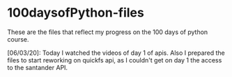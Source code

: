 # 100daysofPython-files
These are the files that reflect my progress on the 100 days of python course.

[06/03/20]: Today I watched the videos of day 1 of apis. Also I prepared the files to start reworking on quickfs api, as I couldn't get on day 1 the access to the santander API.

